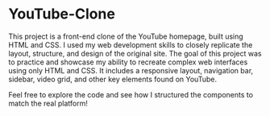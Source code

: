 # YouTube-Clone
This project is a front-end clone of the YouTube homepage, built using HTML and CSS. I used my web development skills to closely replicate the layout, structure, and design of the original site. The goal of this project was to practice and showcase my ability to recreate complex web interfaces using only HTML and CSS. It includes a responsive layout, navigation bar, sidebar, video grid, and other key elements found on YouTube.

Feel free to explore the code and see how I structured the components to match the real platform!
